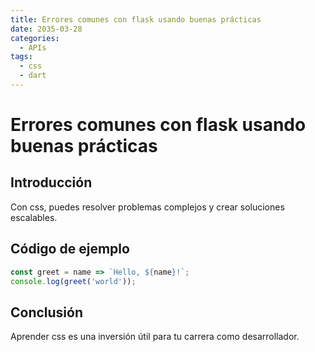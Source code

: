 ```yaml
---
title: Errores comunes con flask usando buenas prácticas
date: 2035-03-28
categories:
  - APIs
tags:
  - css
  - dart
---
```


# Errores comunes con flask usando buenas prácticas

## Introducción

Con css, puedes resolver problemas complejos y crear soluciones escalables.

## Código de ejemplo

```javascript
const greet = name => `Hello, ${name}!`;
console.log(greet('world'));
```

## Conclusión

Aprender css es una inversión útil para tu carrera como desarrollador.